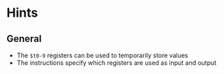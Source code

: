 # Hints

## General

- The `$t0-9` registers can be used to temporarily store values
- The instructions specify which registers are used as input and output